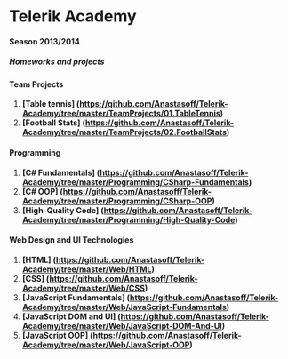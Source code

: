 Telerik Academy
===============
#### Season 2013/2014

##### Homeworks and projects

#### Team Projects
  1. <b>[Table tennis] (https://github.com/Anastasoff/Telerik-Academy/tree/master/TeamProjects/01.TableTennis)</b>
  2. <b>[Football Stats] (https://github.com/Anastasoff/Telerik-Academy/tree/master/TeamProjects/02.FootballStats)</b>

#### Programming
 1.  <b>[C# Fundamentals] (https://github.com/Anastasoff/Telerik-Academy/tree/master/Programming/CSharp-Fundamentals)</b>
 2.  <b>[C# OOP] (https://github.com/Anastasoff/Telerik-Academy/tree/master/Programming/CSharp-OOP)</b>
 3.  <b>[High-Quality Code] (https://github.com/Anastasoff/Telerik-Academy/tree/master/Programming/High-Quality-Code)</b>

#### Web Design and UI Technologies
 1. <b>[HTML] (https://github.com/Anastasoff/Telerik-Academy/tree/master/Web/HTML)</b>
 2. <b>[CSS] (https://github.com/Anastasoff/Telerik-Academy/tree/master/Web/CSS)</b>
 3. <b>[JavaScript Fundamentals] (https://github.com/Anastasoff/Telerik-Academy/tree/master/Web/JavaScript-Fundamentals)</b>
 4. <b>[JavaScript DOM and UI] (https://github.com/Anastasoff/Telerik-Academy/tree/master/Web/JavaScript-DOM-And-UI)</b>
 5. <b>[JavaScript OOP] (https://github.com/Anastasoff/Telerik-Academy/tree/master/Web/JavaScript-OOP)</b>
